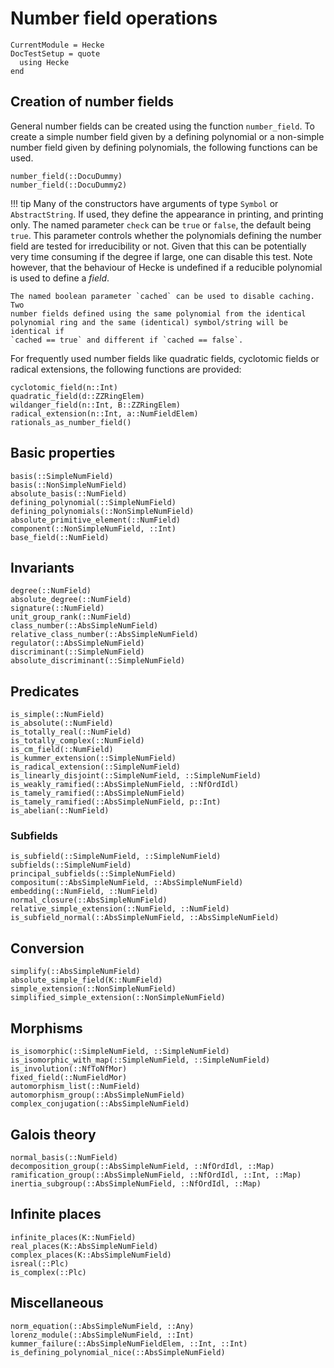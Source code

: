 # Number field operations

```@meta
CurrentModule = Hecke
DocTestSetup = quote
  using Hecke
end
```

## Creation of number fields

General number fields can be created using the function `number_field`.
To create a simple number field given by a defining
polynomial or a non-simple number field given by defining polynomials, the
following functions can be used.

```@docs
number_field(::DocuDummy)
number_field(::DocuDummy2)
```

!!! tip
    Many of the constructors have arguments of type `Symbol` or
    `AbstractString`.  If used, they define the appearance in printing, and
    printing only.  The named parameter `check` can be `true` or `false`, the
    default being `true`.  This parameter controls whether the polynomials
    defining the number field are tested for irreducibility or not. Given that
    this can be potentially very time consuming if the degree if large, one can
    disable this test. Note however, that the behaviour of Hecke is undefined
    if a reducible polynomial is used to define a *field*.

    The named boolean parameter `cached` can be used to disable caching. Two
    number fields defined using the same polynomial from the identical
    polynomial ring and the same (identical) symbol/string will be identical if
    `cached == true` and different if `cached == false`.


For frequently used number fields like quadratic fields, cyclotomic fields
or radical extensions, the following functions are provided:

```@docs
cyclotomic_field(n::Int)
quadratic_field(d::ZZRingElem)
wildanger_field(n::Int, B::ZZRingElem)
radical_extension(n::Int, a::NumFieldElem)
rationals_as_number_field()
```

## Basic properties

```@docs
basis(::SimpleNumField)
basis(::NonSimpleNumField)
absolute_basis(::NumField)
defining_polynomial(::SimpleNumField)
defining_polynomials(::NonSimpleNumField)
absolute_primitive_element(::NumField)
component(::NonSimpleNumField, ::Int)
base_field(::NumField)
```

## Invariants

```@docs
degree(::NumField)
absolute_degree(::NumField)
signature(::NumField)
unit_group_rank(::NumField)
class_number(::AbsSimpleNumField)
relative_class_number(::AbsSimpleNumField)
regulator(::AbsSimpleNumField)
discriminant(::SimpleNumField)
absolute_discriminant(::SimpleNumField)
```

## Predicates

```@docs
is_simple(::NumField)
is_absolute(::NumField)
is_totally_real(::NumField)
is_totally_complex(::NumField)
is_cm_field(::NumField)
is_kummer_extension(::SimpleNumField)
is_radical_extension(::SimpleNumField)
is_linearly_disjoint(::SimpleNumField, ::SimpleNumField)
is_weakly_ramified(::AbsSimpleNumField, ::NfOrdIdl)
is_tamely_ramified(::AbsSimpleNumField)
is_tamely_ramified(::AbsSimpleNumField, p::Int)
is_abelian(::NumField)
```

### Subfields

```@docs
is_subfield(::SimpleNumField, ::SimpleNumField)
subfields(::SimpleNumField)
principal_subfields(::SimpleNumField)
compositum(::AbsSimpleNumField, ::AbsSimpleNumField)
embedding(::NumField, ::NumField)
normal_closure(::AbsSimpleNumField)
relative_simple_extension(::NumField, ::NumField)
is_subfield_normal(::AbsSimpleNumField, ::AbsSimpleNumField)
```

## Conversion

```@docs
simplify(::AbsSimpleNumField)
absolute_simple_field(K::NumField)
simple_extension(::NonSimpleNumField)
simplified_simple_extension(::NonSimpleNumField)
```

## Morphisms

```@docs
is_isomorphic(::SimpleNumField, ::SimpleNumField)
is_isomorphic_with_map(::SimpleNumField, ::SimpleNumField)
is_involution(::NfToNfMor)
fixed_field(::NumFieldMor)
automorphism_list(::NumField)
automorphism_group(::AbsSimpleNumField)
complex_conjugation(::AbsSimpleNumField)
```

## Galois theory

```@docs
normal_basis(::NumField)
decomposition_group(::AbsSimpleNumField, ::NfOrdIdl, ::Map)
ramification_group(::AbsSimpleNumField, ::NfOrdIdl, ::Int, ::Map)
inertia_subgroup(::AbsSimpleNumField, ::NfOrdIdl, ::Map)
```

## Infinite places

```@docs
infinite_places(K::NumField)
real_places(K::AbsSimpleNumField)
complex_places(K::AbsSimpleNumField)
isreal(::Plc)
is_complex(::Plc)
```

## Miscellaneous

```@docs
norm_equation(::AbsSimpleNumField, ::Any)
lorenz_module(::AbsSimpleNumField, ::Int)
kummer_failure(::AbsSimpleNumFieldElem, ::Int, ::Int)
is_defining_polynomial_nice(::AbsSimpleNumField)
```
